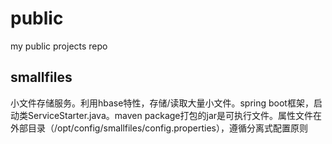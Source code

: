 # public
my public projects repo
## smallfiles
小文件存储服务。利用hbase特性，存储/读取大量小文件。spring boot框架，启动类ServiceStarter.java。maven package打包的jar是可执行文件。属性文件在外部目录（/opt/config/smallfiles/config.properties），遵循分离式配置原则
